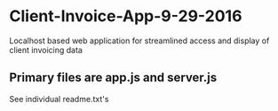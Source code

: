 # Client-Invoice-App-9-29-2016
Localhost based web application for streamlined access and display of client invoicing data
## Primary files are app.js and server.js
See individual readme.txt's
